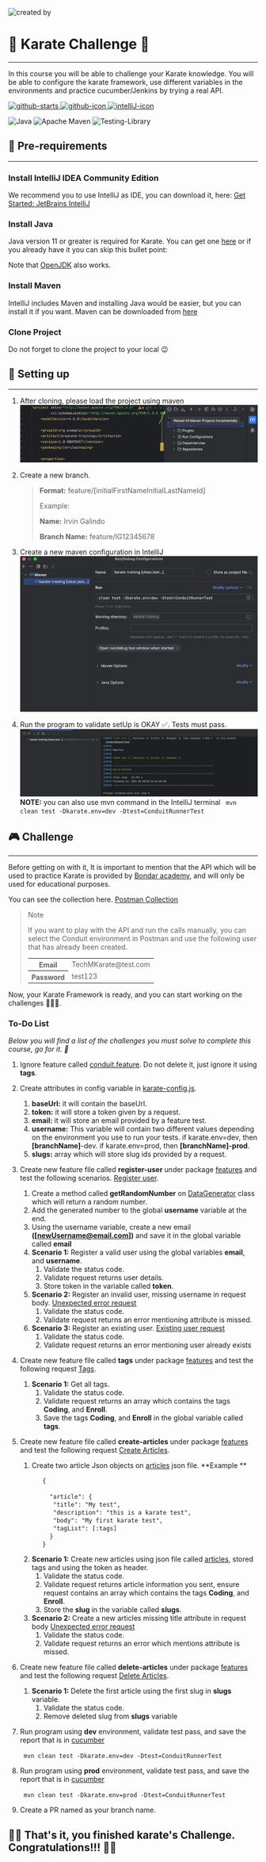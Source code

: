![created by](https://i.pinimg.com/originals/13/b2/32/13b232d3c923e9b2934f51a967dd9e2d.png)

# 🚀 Karate Challenge 🚀

---

In this course you will be able to challenge your Karate knowledge. You will be able to configure the karate framework,
use different variables in the environments and practice cucumber/Jenkins by trying a real API.

<div>
  <a href="https://github.com/IrvinGalindo/karate-challenge/stargazers">
    <img alt="github-starts" src="https://img.shields.io/github/stars/karatelabs/karate?style=social"/>
  </a>
   <a href="https://github.com/IrvinGalindo">
      <img alt="github-icon" src="https://img.shields.io/badge/github-%23121011.svg?style=for-the-badge&logo=github&logoColor=white" /> 
   </a>
   <a href="">
      <img alt="intelliJ-icon" src="https://img.shields.io/badge/IntelliJIDEA-000000.svg?style=for-the-badge&logo=intellij-idea&logoColor=white" /> 
   </a>
</div>
<div>

![Java](https://img.shields.io/badge/java-%23ED8B00.svg?style=for-the-badge&logo=openjdk&logoColor=white)
![Apache Maven](https://img.shields.io/badge/Apache%20Maven-C71A36?style=for-the-badge&logo=Apache%20Maven&logoColor=white)
![Testing-Library](https://img.shields.io/badge/-TestingLibrary-%23E33332?style=for-the-badge&logo=testing-library&logoColor=white)


</div>

## 🚧 Pre-requirements

---

### Install IntelliJ IDEA Community Edition

We recommend you to use IntelliJ as IDE, you can download it,
here:  [Get Started: JetBrains IntelliJ](https://www.jetbrains.com/es-es/idea/download/?section=mac)

### Install Java

Java version 11 or greater is required for Karate. You can get
one [here](https://www.oracle.com/java/technologies/downloads/) or if you already have it you can skip this bullet
point:

Note that [OpenJDK](https://jdk.java.net/) also works.

### Install Maven

IntelliJ includes Maven and installing Java would be easier, but you can install it if you want. Maven can be downloaded
from [here](https://maven.apache.org/download.cgi)

### Clone Project

Do not forget to clone the project to your local 😉

## 🔨 Setting up

---

1. After cloning, please load the project using maven
   ![load-project.png](assets/load-project.png)

2. Create a new branch.

   >
   > **Format:** feature/[initialFirstNameInitialLastNameId]
   >
   > Example:
   >
   > **Name:** Irvin Galindo
   >
   > **Branch Name:** feature/IG12345678

3. Create a new maven configuration in IntelliJ
   ![mvn-config.png](assets/mvn-config.png)

4. Run the program to validate setUp is OKAY ✅. Tests must pass.
   ![first-run.png](assets/first-run.png)
   **NOTE:** you can also use mvn command in the IntelliJ terminal
   ``` mvn clean test -Dkarate.env=dev -Dtest=ConduitRunnerTest```

##  🎮 Challenge

---

Before getting on with it, It is important to mention that the API which will be used to practice Karate is provided
by [Bondar academy](https://www.bondaracademy.com/), and will only be used for educational purposes.

You can see the collection here.
[Postman Collection](https://www.postman.com/iromgalindo/conduit-api/environment/37903089-1f0e0317-22a7-42ec-95c7-a11ff8bbb916/conduit?action=share&creator=37903089)

>
>Note
>
> If you want to play with the API and run the calls manually, you can select the Conduit environment in Postman and use
> the following user that has already been created.
>
><table>
>  <tr> 
>    <th>
>     Email
>   </th>
>   <td>
>     TechMKarate@test.com
>   </td>
>  </tr>
>  <tr> 
>    <th>
>     Password
>   </th>
>   <td>
>     test123
>   </td>
>  </tr> 
> </table>


Now, your Karate Framework is ready, and you can start working on the challenges 🎉🎉🎉.

### To-Do List

<i>Below you will find a list of the challenges you must solve to complete this course, go for it. 💪 </i>

1. Ignore feature called [conduit.feature](src/test/java/org/conduit/features/conduit.feature). Do not delete it, just
   ignore it using **tags**.
2. Create attributes in config variable in [karate-config.js](src/test/karate-config.js).
    1. **baseUrl:**  it will contain the baseUrl.
    2. **token:** it will store a token given by a request.
    3. **email:** it will store an email provided by a feature test.
    4. **username:** This variable will contain two different values depending on the environment you use to run
       your tests. if karate.env=dev, then **[branchName]**-dev. if karate.env=prod, then **[branchName]-prod**.
    5. **slugs:** array which will store slug ids provided by a request.
3. Create new feature file called **register-user** under package [features](src/test/java/org/conduit/features) and
   test the following
   scenarios. [Register user](https://web.postman.co/workspace/My-Workspace~f79fdbc6-f622-45c7-8c45-63f99c4038e7/request/37903089-70cff9d5-77a2-4470-b630-678448de8359?tab=body).
    1. Create a method called **getRandomNumber**
       on [DataGenerator](src/test/java/org/conduit/helpers/DataGenerator.java) class which will return a random number.
    2. Add the generated number to the global **username** variable at the end.
    3. Using the username variable, create a new email **([newUsername@email.com])** and save it in the global variable called **email**
    4. **Scenario 1:** Register a valid user using the global variables **email**, and **username**.
        1. Validate the status code.
        2. Validate request returns user details.
        3. Store token in the variable called **token**.
    5. **Scenario 2:** Register an invalid user, missing username in request
       body. [Unexpected error request](https://web.postman.co/workspace/My-Workspace~f79fdbc6-f622-45c7-8c45-63f99c4038e7/example/37903089-3b355112-5256-44f9-b8bd-8120c3e78c25)
        1. Validate the status code.
        2. Validate request returns an error mentioning attribute is missed.
    6. **Scenario 3:** Register an existing
       user. [Existing user request](https://web.postman.co/workspace/My-Workspace~f79fdbc6-f622-45c7-8c45-63f99c4038e7/example/37903089-15447193-f8af-4ad0-9a2e-52946ecce339)
        1. Validate the status code.
        2. Validate request returns an error mentioning user already exists
4. Create new feature file called **tags** under package [features](src/test/java/org/conduit/features) and test the
   following
   request [Tags](https://web.postman.co/workspace/My-Workspace~f79fdbc6-f622-45c7-8c45-63f99c4038e7/request/37903089-0c32b370-46e7-4286-8aaa-4e930ed8e25f).
    1. **Scenario 1:** Get all tags.
        1. Validate the status code.
        2. Validate request returns an array which contains the tags **Coding**, and **Enroll**.
        3. Save the tags **Coding**, and **Enroll** in the global variable called **tags**.
5. Create new feature file called **create-articles** under package [features](src/test/java/org/conduit/features) and
   test the
   following
   request [Create Articles](https://web.postman.co/workspace/My-Workspace~f79fdbc6-f622-45c7-8c45-63f99c4038e7/request/37903089-bdcfed20-0a62-45e6-8433-e1883331e192).
    1. Create two article Json objects on [articles](src/test/java/org/conduit/data/articles.json) json file. **Example
       **
        ```
           {
   
             "article": {
              "title": "My test",
              "description": "this is a karate test",
              "body": "My first karate test",
              "tagList": [:tags]
             }
           }
        ```
    2. **Scenario 1:** Create new articles using json file
       called [articles](src/test/java/org/conduit/data/articles.json), stored tags and using the token as header.
        1. Validate the status code.
        2. Validate request returns article information you sent, ensure request contains an array which contains the
           tags **Coding**, and **Enroll**.
        3. Store the **slug** in the variable called **slugs**.
    3. **Scenario 2:** Create a new articles missing title attribute in request
       body [Unexpected error request](https://web.postman.co/workspace/My-Workspace~f79fdbc6-f622-45c7-8c45-63f99c4038e7/example/37903089-7095c4c1-9e59-4ba1-9b31-a61734b6cb88)
        1. Validate the status code.
        2. Validate request returns an error which mentions attribute is missed.
6. Create new feature file called **delete-articles** under package [features](src/test/java/org/conduit/features) and
   test the
   following
   request [Delete Articles](https://web.postman.co/workspace/My-Workspace~f79fdbc6-f622-45c7-8c45-63f99c4038e7/request/37903089-44ba4cdf-3633-4731-b85a-7ebb7a9bfd5b).
    1. **Scenario 1:** Delete the first article using the first slug in **slugs** variable.
        1. Validate the status code.
        2. Remove deleted slug from **slugs** variable
7. Run program using **dev** environment, validate test pass, and save the report that is
   in [cucumber](target/cucumber-html-reports/overview-features.html)

   ``` mvn clean test -Dkarate.env=dev -Dtest=ConduitRunnerTest```
8. Run program using **prod** environment, validate test pass, and save the report that is
   in [cucumber](target/cucumber-html-reports/overview-features.html)

   ``` mvn clean test -Dkarate.env=prod -Dtest=ConduitRunnerTest```
9. Create a PR named as your branch name.

## 🎊🎊 That's it, you finished karate's Challenge. Congratulations!!! 🎊🎊

